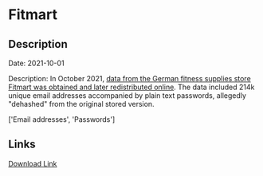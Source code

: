 # Fitmart

## Description

Date: 2021-10-01

Description:
In October 2021, <a href="https://www.mydealz.de/diskussion/datenleck-bei-fitmart-2214625" target="_blank" rel="noopener">data from the German fitness supplies store Fitmart was obtained and later redistributed online</a>. The data included 214k unique email addresses accompanied by plain text passwords, allegedly &quot;dehashed&quot; from the original stored version.


['Email addresses', 'Passwords']

## Links

[Download Link](https://link-to.net/1229997/813.6315020030066/dynamic/?r=Zml0bWFydC5kZQ==)